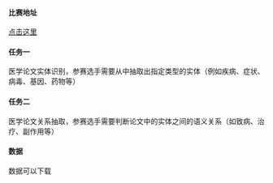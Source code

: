 #### 比赛地址

[点击这里](https://www.biendata.xyz/competition/chaindream_knowledgegraph_19_task2/rules/?next_url=/competition/chaindream_knowledgegraph_19_task2/data/)

#### 任务一

医学论文实体识别，参赛选⼿需要从中抽取出指定类型的实体（例如疾病、症状、病毒、基因、药物等）

#### 任务二

医学论文关系抽取，参赛选手需要判断论文中的实体之间的语义关系（如致病、治疗、副作⽤等）

#### 数据

数据可以下载
